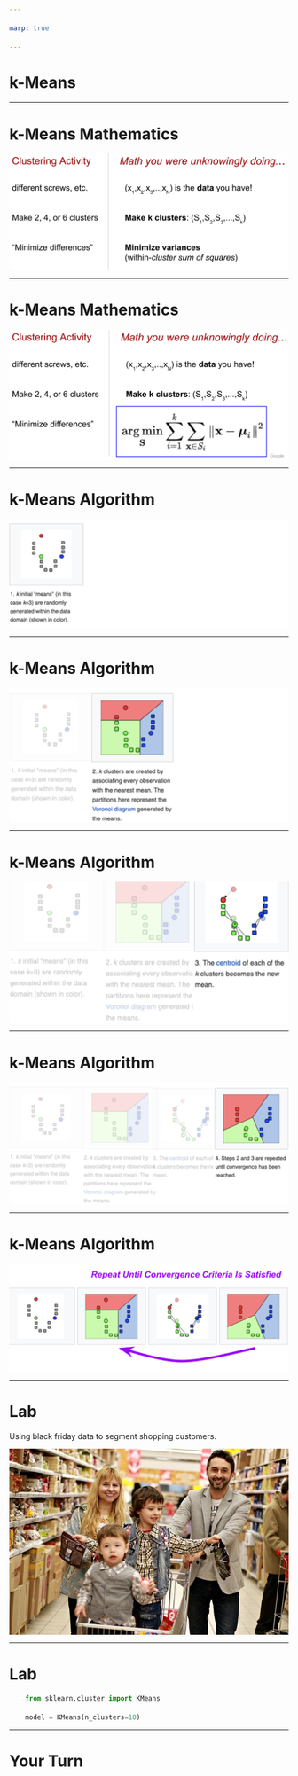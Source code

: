 ```yaml
---

marp: true

---
```


<style>
img[alt~="center"] {
  display: block;
  margin: 0 auto;
}
</style>

# k-Means 

<!--
k-means clustering is an unsupervised machine learning algorithm that can be used to group items into clusters.

So far we have only worked with supervised algorithms. Supervised algorithms have training data with labels that identify the numeric value or class for each item. These algorithms use labeled data to build a model that can be used to make predictions.

k-means clustering is different. The training data is not labeled. Unlabeled training data is fed into the model, which attempts to find relationships in the data and create clusters based on those relationships. Once these clusters are formed, predictions can be made about which cluster new data items belong to.

k-means is the most common clustering algorithm. You performed a k-means clustering during the screw/fastener exercise.

Let's relate k-means back to what you did in the screw/fastener exercise. 
-->

---

# k-Means Mathematics

![center](res/kmeans01.png)

<!--
The pile of screws and other fasteners on your desk made up your dataset. You can think of labeling each screw as x_{1}, x_{2}, ... x_{n}. So the total number of items in your pile was n. 

When you were asked to make 2, 4, or 6 clusters, this played the role of k. This is a hyperparameter of the model. 

Finally, you were trying to create clusters with "similar" items. That is they shared some traits. You may have chose a distance metric based on color (dark screw in one cluster, chrome screw in another, etc.). Or based on shape (1in screws in one cluster, 2in screws in another, etc.). These choices played the role of your distance metric. When doing grouping similar items, you were attempting to minimize the variance within each cluster. 

Image Details:
* [kmeans01.png](http://www.google.com): Copyright Google
-->

---

# k-Means Mathematics

![center](res/kmeans02.png)

<!--
More formally, this is the actual mathematical formula for minimizing the variance within each cluster. 

Image Details:
* [kmeans02.png](http://www.google.com): Copyright Google
-->

---

# k-Means Algorithm

![center](res/kmeans03.png)

<!--
Let's take a closer look at each step in the k-means algorithm. 

We choose our hyperparamter k (i.e. the number of clusters). In this case, k = 3. Then three points are randomly generated within the data. These are our initial "means" often called "centroids." 

Image Details:
* [kmeans03.png](https://brilliant.org/wiki/k-means-clustering/): Unlicensed
-->

---


# k-Means Algorithm

![center](res/kmeans04.png)

<!--
Now, clusters are created around each of those three means. Every datapoint is put into a cluster based on which of the three centroids it's closest to, where close is defined by our distance metric. In this problem, the distance metric is just Euclidean distance in the plane. 

Image Details:
* [kmeans04.png](https://brilliant.org/wiki/k-means-clustering/): Unlicensed
-->

---


# k-Means Algorithm

![center](res/kmeans05.png)

<!--
We now have three clusters. But if we just stopped here, then the model wouldn't be a "learning algorithm." The task now is to iteratively refine the model. 

We compute the arithmetic mean of each of the three clusters. These values become the new centroids. Again, every datapoint is put into a cluster based on which of the three centroids it's closest to. 

Image Details:
* [kmeans05.png](https://brilliant.org/wiki/k-means-clustering/): Unlicensed
-->

---

# k-Means Algorithm

![center](res/kmeans06.png)

<!--
Again, every datapoint is put into a cluster based on which of the three centroids it's closest to.

Image Details:
* [kmeans06.png](https://brilliant.org/wiki/k-means-clustering/): Unlicensed
-->

---

# k-Means Algorithm

![center](res/kmeans07.png)

<!--
We repeat steps two and three (recalculating the centroids and reclustering around those centroids) until convergence is reached. Convergence is typically measured by very little or no change in the centroids. In other words, the assignment of datapoints to clusters is not changing with more iterations. 

Image Details:
* [kmeans07.png](https://brilliant.org/wiki/k-means-clustering/): Unlicensed
-->

---

# Lab

Using black friday data to segment shopping customers.

![center](res/blackfriday.jpg)

<!--
Businesses often segment their customers into groups for marketing purposes. Often these segments are based on some characteristic of the customer: age, gender, spending bracket, etc. These segments are created based on assumptions that marketers have about their customers.

In this example we will use k-means clustering to find customer segments instead of relying on traditional segmentation methods.

Image Details:
* [blackfriday.jpg](https://pixabay.com/photos/family-shopping-center-purchase-2923690/): Pixabay License

-->

---

# Lab

```python
    from sklearn.cluster import KMeans

    model = KMeans(n_clusters=10)
```

<!--

There are many hyperparameters that we can set when using sci-kit learn's KMeans function. But n_clusters is the most important as it denotes the number of clusters (i.e. centroids) we want. 

You can see more details in sci-kit learn's documentation. 

https://scikit-learn.org/stable/modules/generated/sklearn.cluster.KMeans.html

-->
---

# Your Turn

<!--
Now let's explore the k-Means lab.
-->
